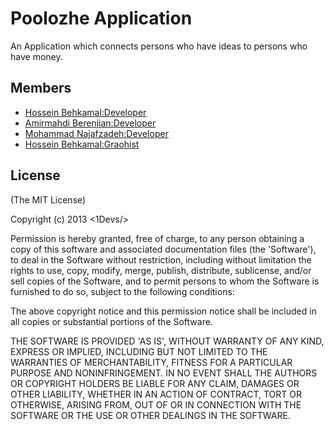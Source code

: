 # Poolozhe Application 
An Application which connects persons who have ideas to persons who have money.

## Members
* [Hossein Behkamal:Developer](http://github.com/hoseinbl)
* [Amirmahdi Berenjian:Developer](http://github.com/berenjian)
* [Mohammad Najafzadeh:Developer](http://github.com/mohammadn)
* [Hossein Behkamal:Graohist](http://github.com/alirni)


## License
(The MIT License)

Copyright (c) 2013 <1Devs/>

Permission is hereby granted, free of charge, to any person obtaining a copy of this software and associated documentation files (the 'Software'), to deal in the Software without restriction, including without limitation the rights to use, copy, modify, merge, publish, distribute, sublicense, and/or sell copies of the Software, and to permit persons to whom the Software is furnished to do so, subject to the following conditions:  

The above copyright notice and this permission notice shall be included in all copies or substantial portions of the Software.  

THE SOFTWARE IS PROVIDED 'AS IS', WITHOUT WARRANTY OF ANY KIND, EXPRESS OR IMPLIED, INCLUDING BUT NOT LIMITED TO THE WARRANTIES OF MERCHANTABILITY, FITNESS FOR A PARTICULAR PURPOSE AND NONINFRINGEMENT. IN NO EVENT SHALL THE AUTHORS OR COPYRIGHT HOLDERS BE LIABLE FOR ANY CLAIM, DAMAGES OR OTHER LIABILITY, WHETHER IN AN ACTION OF CONTRACT, TORT OR OTHERWISE, ARISING FROM, OUT OF OR IN CONNECTION WITH THE SOFTWARE OR THE USE OR OTHER DEALINGS IN THE SOFTWARE.  
